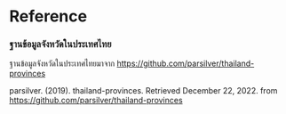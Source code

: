 # Reference
### ฐานข้อมูลจังหวัดในประเทศไทย

ฐานข้อมูลจังหวัดในประเทศไทยมาจาก https://github.com/parsilver/thailand-provinces 

parsilver. (2019). thailand-provinces. Retrieved December 22, 2022. from https://github.com/parsilver/thailand-provinces

